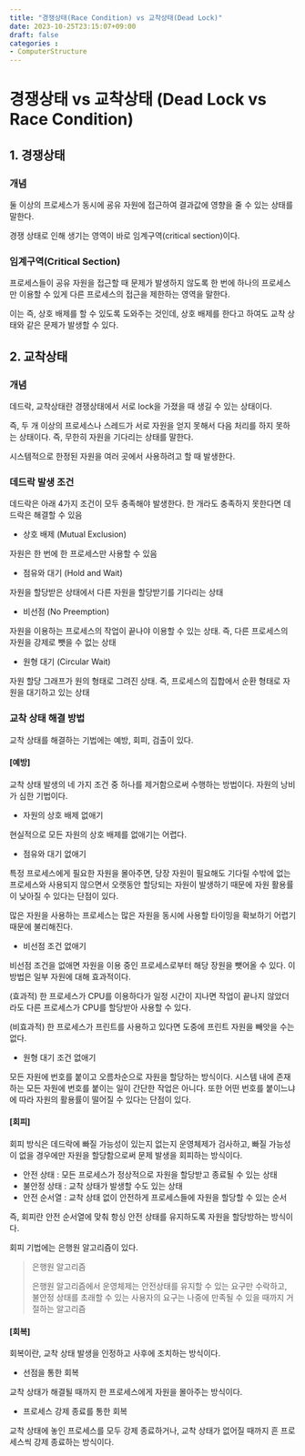 ```yaml
---
title: "경쟁상태(Race Condition) vs 교착상태(Dead Lock)"
date: 2023-10-25T23:15:07+09:00
draft: false
categories :
- ComputerStructure
---
```


# 경쟁상태 vs 교착상태 (Dead Lock vs Race Condition)

## 1. 경쟁상태
### 개념
둘 이상의 프로세스가 동시에 굥유 자원에 접근하여 결과값에 영향을 줄 수 있는 상태를 말한다.

경쟁 상태로 인해 생기는 영역이 바로 임계구역(critical section)이다.

### 임계구역(Critical Section)
프로세스들이 공유 자원을 접근할 때 문제가 발생하지 않도록 한 번에 하나의 프로세스만 이용할 수 있게 다른 프로세스의 접근을 제한하는 영역을 말한다.

이는 즉, 상호 배제를 할 수 있도록 도와주는 것인데, 상호 배제를 한다고 하여도 교착 상태와 같은 문제가 발생할 수 있다.

## 2. 교착상태
### 개념
데드락, 교착상태란 경쟁상태에서 서로 lock을 가졌을 때 생길 수 있는 상태이다.

즉, 두 개 이상의 프로세스나 스레드가 서로 자원을 얻지 못해서 다음 처리를 하지 못하는 상태이다. 즉, 무한히 자원을 기다리는 상태를 말한다.

시스템적으로 한정된 자원을 여러 곳에서 사용하려고 할 때 발생한다.

### 데드락 발생 조건
데드락은 아래 4가지 조건이 모두 충족해야 발생한다. 한 개라도 충족하지 못한다면 데드락은 해결할 수 있음
- 상호 배제 (Mutual Exclusion)

자원은 한 번에 한 프로세스만 사용할 수 있음

- 점유와 대기 (Hold and Wait)

자원을 할당받은 상태에서 다른 자원을 할당받기를 기다리는 상태

- 비선점 (No Preemption)

자원을 이용하는 프로세스의 작업이 끝나야 이용할 수 있는 상태. 즉, 다른 프로세스의 자원을 강제로 뺏을 수 없는 상태

- 원형 대기 (Circular Wait)

자원 할당 그래프가 원의 형태로 그려진 상태. 즉, 프로세스의 집합에서 순환 형태로 자원을 대기하고 있는 상태

### 교착 상태 해결 방법
교착 상태를 해결하는 기법에는 예방, 회피, 검출이 있다.

#### [예방]
교착 상태 발생의 네 가지 조건 중 하나를 제거함으로써 수행하는 방법이다. 자원의 낭비가 심한 기법이다.

- 자원의 상호 배제 없애기

현실적으로 모든 자원의 상호 배제를 없애기는 어렵다.

- 점유와 대기 없애기

특정 프로세스에게 필요한 자원을 몰아주면, 당장 자원이 필요해도 기다릴 수밖에 없는 프로세스와 사용되지 않으면서 오랫동안 할당되는 자원이 발생하기 때문에 자원 활용률이 낮아질 수 있다는 단점이 있다.

많은 자원을 사용하는 프로세스는 많은 자원을 동시에 사용할 타이밍을 확보하기 어렵기 때문에 불리해진다.

- 비선점 조건 없애기

비선점 조건을 없애면 자원을 이용 중인 프로세스로부터 해당 장원을 뺏어올 수 있다. 이 방법은 일부 자원에 대해 효과적이다.

(효과적) 한 프로세스가 CPU를 이용하다가 일정 시간이 지나면 작업이 끝나지 않았더라도 다른 프로세스가 CPU를 할당받아 사용할 수 있다.

(비효과적) 한 프로세스가 프린트를 사용하고 있다면 도중에 프린트 자원을 빼앗을 수는 없다.

- 원형 대기 조건 없애기

모든 자원에 번호를 붙이고 오름차순으로 자원을 할당하는 방식이다. 시스템 내에 존재하는 모든 자원에 번호를 붙이는 일이 간단한 작업은 아니다.
또한 어떤 번호를 붙이느냐에 따라 자원의 활용률이 떨어질 수 있다는 단점이 있다.

#### [회피]
회피 방식은 데드락에 빠질 가능성이 있는지 없는지 운영체제가 검사하고, 빠질 가능성이 없을 경우에만 자원을 할당함으로써 문제 발생을 회피하는 방식이다.

- 안전 상태 : 모든 프로세스가 정상적으로 자원을 할당받고 종료될 수 있는 상태
- 불안정 상태 : 교착 상태가 발생할 수도 있는 상태
- 안전 순서열 : 교착 상태 없이 안전하게 프로세스들에 자원을 할당할 수 있는 순서

즉, 회피란 안전 순서열에 맞춰 항싱 안전 상태를 유지하도록 자원을 할당방하는 방식이다.

회피 기법에는 은행원 알고리즘이 있다.

> 은행원 알고리즘
> 
> 은행원 알고리즘에서 운영체제는 안전상태를 유지할 수 있는 요구만 수락하고, 불안정 상태를 초래할 수 있는 사용자의 요구는 나중에 만족될 수 있을 때까지 거절하는 알고리즘

#### [회복]
회복이란, 교착 상태 발생을 인정하고 사후에 조치하는 방식이다.

- 선점을 통한 회복

교착 상태가 해결될 때까지 한 프로세스에게 자원을 몰아주는 방식이다.

- 프로세스 강제 종료를 통한 회복

교착 상태에 놓인 프로세스를 모두 강제 종료하거나, 교착 상태가 없어질 때까지 흔 프로세스씩 강제 종료하는 방식이다.